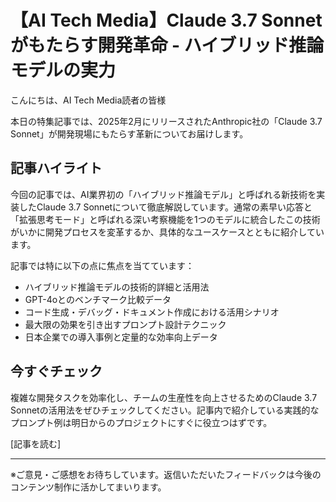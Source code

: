 # 【AI Tech Media】Claude 3.7 Sonnetがもたらす開発革命 - ハイブリッド推論モデルの実力

こんにちは、AI Tech Media読者の皆様

本日の特集記事では、2025年2月にリリースされたAnthropic社の「Claude 3.7 Sonnet」が開発現場にもたらす革新についてお届けします。

## 記事ハイライト

今回の記事では、AI業界初の「ハイブリッド推論モデル」と呼ばれる新技術を実装したClaude 3.7 Sonnetについて徹底解説しています。通常の素早い応答と「拡張思考モード」と呼ばれる深い考察機能を1つのモデルに統合したこの技術がいかに開発プロセスを変革するか、具体的なユースケースとともに紹介しています。

記事では特に以下の点に焦点を当てています：
- ハイブリッド推論モデルの技術的詳細と活用法
- GPT-4oとのベンチマーク比較データ
- コード生成・デバッグ・ドキュメント作成における活用シナリオ
- 最大限の効果を引き出すプロンプト設計テクニック
- 日本企業での導入事例と定量的な効率向上データ

## 今すぐチェック

複雑な開発タスクを効率化し、チームの生産性を向上させるためのClaude 3.7 Sonnetの活用法をぜひチェックしてください。記事内で紹介している実践的なプロンプト例は明日からのプロジェクトにすぐに役立つはずです。

[記事を読む]

---

※ご意見・ご感想をお待ちしています。返信いただいたフィードバックは今後のコンテンツ制作に活かしてまいります。
